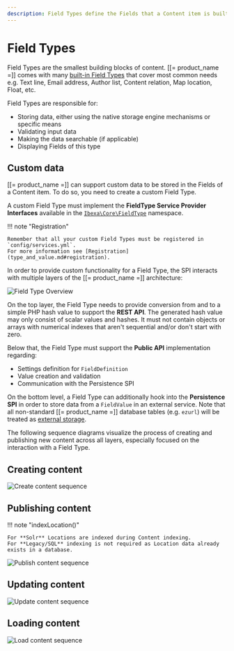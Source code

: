 ```yaml
---
description: Field Types define the Fields that a Content item is built of.
---
```


# Field Types

Field Types are the smallest building blocks of content.
[[= product_name =]] comes with many [built-in Field Types](field_type_reference.md#available-field-types) that cover most common needs e.g. Text line, Email address, Author list, Content relation, Map location, Float, etc.

Field Types are responsible for:

- Storing data, either using the native storage engine mechanisms or specific means
- Validating input data
- Making the data searchable (if applicable)
- Displaying Fields of this type

## Custom data

[[= product_name =]] can support custom data to be stored in the Fields of a Content item.
To do so, you need to create a custom Field Type.

A custom Field Type must implement the **FieldType Service Provider Interfaces**
available in the [`Ibexa\Core\FieldType`](https://github.com/ibexa/core/tree/main/src/lib/FieldType) namespace.

!!! note "Registration"

    Remember that all your custom Field Types must be registered in `config/services.yml`.
    For more information see [Registration](type_and_value.md#registration).

In order to provide custom functionality for a Field Type, the SPI interacts with multiple layers of the [[= product_name =]] architecture:

![Field Type Overview](field_type_overview.png)

On the top layer, the Field Type needs to provide conversion from and to a simple PHP hash value to support the **REST API**. The generated hash value may only consist of scalar values and hashes. It must not contain objects or arrays with numerical indexes that aren't sequential and/or don't start with zero.

Below that, the Field Type must support the **Public API** implementation regarding:

- Settings definition for `FieldDefinition`
- Value creation and validation
- Communication with the Persistence SPI

On the bottom level, a Field Type can additionally hook into the **Persistence SPI**
in order to store data from a `FieldValue` in an external service.
Note that all non-standard [[= product_name =]] database tables (e.g. `ezurl`)
will be treated as [external storage](field_type_storage.md#storing-external-data).

The following sequence diagrams visualize the process of creating and publishing new content across all layers, especially focused on the interaction with a Field Type.

## Creating content

![Create content sequence](create_content_sequence.png)

## Publishing content

!!! note "indexLocation()"

    For **Solr** Locations are indexed during Content indexing.
    For **Legacy/SQL** indexing is not required as Location data already exists in a database.

![Publish content sequence](publish_content_sequence.png)

## Updating content

![Update content sequence](update_content_sequence.png)

## Loading content

![Load content sequence](load_content_sequence.png)
